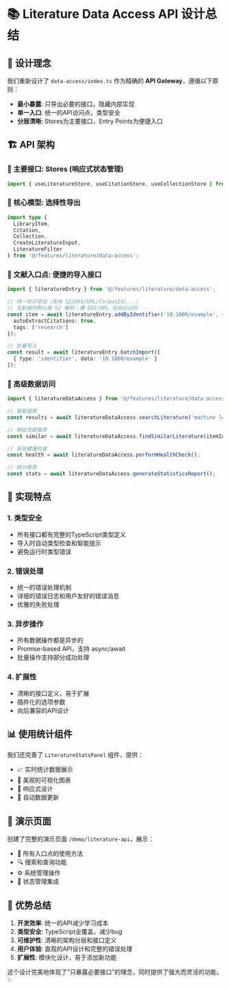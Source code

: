 # 📚 Literature Data Access API 设计总结

## 🎯 设计理念

我们重新设计了 `data-access/index.ts` 作为精确的 **API Gateway**，遵循以下原则：

- **最小暴露**: 只导出必要的接口，隐藏内部实现
- **单一入口**: 统一的API访问点，类型安全
- **分层清晰**: Stores为主要接口，Entry Points为便捷入口

## 🏗️ API 架构

### 🏪 主要接口: Stores (响应式状态管理)
```typescript
import { useLiteratureStore, useCitationStore, useCollectionStore } from '@/features/literature/data-access';
```

### 📝 核心模型: 选择性导出
```typescript
import type { 
  LibraryItem, 
  Citation, 
  Collection,
  CreateLiteratureInput,
  LiteratureFilter 
} from '@/features/literature/data-access';
```

### 🚪 文献入口点: 便捷的导入接口
```typescript
import { literatureEntry } from '@/features/literature/data-access';

// 统一标识添加（支持 S2/DOI/URL/CorpusId/...）
// 无前缀时默认按 S2 解析；裸 DOI/URL 会自动识别
const item = await literatureEntry.addByIdentifier('10.1000/example', {
  autoExtractCitations: true,
  tags: ['research']
});

// 批量导入
const result = await literatureEntry.batchImport([
  { type: 'identifier', data: '10.1000/example' }
]);
```

### 🎯 高级数据访问
```typescript
import { literatureDataAccess } from '@/features/literature/data-access';

// 智能搜索
const results = await literatureDataAccess.searchLiterature('machine learning');

// 相似文献推荐
const similar = await literatureDataAccess.findSimilarLiterature(itemId);

// 系统健康检查
const health = await literatureDataAccess.performHealthCheck();

// 统计报告
const stats = await literatureDataAccess.generateStatisticsReport();
```

## 🔧 实现特点

### 1. 类型安全
- 所有接口都有完整的TypeScript类型定义
- 导入时自动类型检查和智能提示
- 避免运行时类型错误

### 2. 错误处理
- 统一的错误处理机制
- 详细的错误日志和用户友好的错误消息
- 优雅的失败处理

### 3. 异步操作
- 所有数据操作都是异步的
- Promise-based API，支持 async/await
- 批量操作支持部分成功处理

### 4. 扩展性
- 清晰的接口定义，易于扩展
- 插件化的选项参数
- 向后兼容的API设计

## 📊 使用统计组件

我们还完善了 `LiteratureStatsPanel` 组件，提供：

- 📈 实时统计数据展示
- 🎨 美观的可视化图表
- 📱 响应式设计
- 🔄 自动数据更新

## 🚀 演示页面

创建了完整的演示页面 `/demo/literature-api`，展示：

- 🚪 所有入口点的使用方法
- 🔍 搜索和查询功能
- ⚙️ 系统管理操作
- 🏪 状态管理集成

## 🎉 优势总结

1. **开发效率**: 统一的API减少学习成本
2. **类型安全**: TypeScript全覆盖，减少bug
3. **可维护性**: 清晰的架构分层和接口定义
4. **用户体验**: 直观的API设计和完整的错误处理
5. **扩展性**: 模块化设计，易于添加新功能

这个设计完美地体现了"只暴露必要接口"的理念，同时提供了强大而灵活的功能。✨

